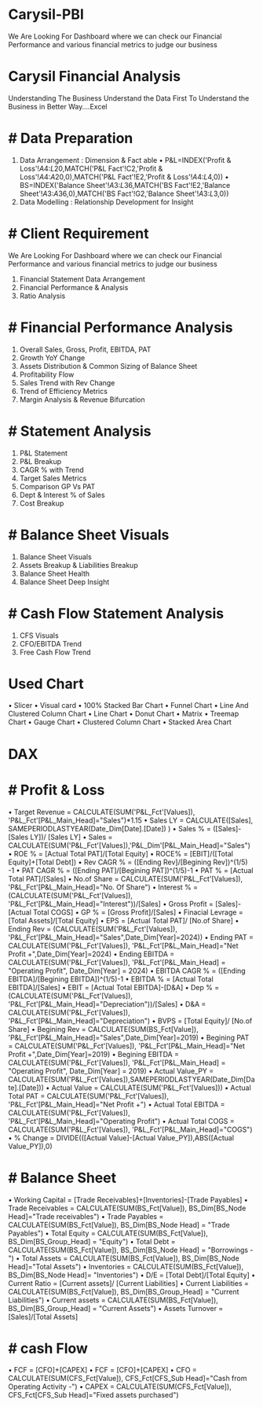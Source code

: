 # Carysil-PBI
We Are Looking For Dashboard where we can check our Financial Performance and various financial metrics to judge our business

# Carysil Financial Analysis
Understanding The Business
Understand the Data First To Understand the Business in Better Way….Excel

# # Data Preparation
1. Data Arrangement : Dimension & Fact able
• P&L=INDEX('Profit & Loss'!$A$4:$L$20,MATCH('P&L Fact'!C2,'Profit & Loss'!$A$4:$A$20,0),MATCH('P&L Fact'!E2,'Profit & Loss'!$A$4:$L$4,0))
• BS=INDEX('Balance Sheet'!$A$3:$L$36,MATCH('BS Fact'!E2,'Balance Sheet'!$A$3:$A$36,0),MATCH('BS Fact'!G2,'Balance Sheet'!$A$3:$L$3,0))
2. Data Modelling : Relationship Development for Insight

# # Client Requirement 
We Are Looking For Dashboard where we can check our Financial Performance and various financial metrics to judge our business
1.	Financial Statement Data Arrangement
2.	Financial Performance & Analysis
3.	Ratio Analysis

# # Financial Performance Analysis
1.	Overall Sales, Gross, Profit, EBITDA, PAT
2.	Growth YoY Change
3.	Assets Distribution & Common Sizing of Balance Sheet
4.	Profitability Flow
5.	Sales Trend with Rev Change
6.	Trend of Efficiency Metrics
7.	Margin Analysis & Revenue Bifurcation

# # Statement Analysis
1.	P&L Statement
2.	P&L Breakup
3.	CAGR % with Trend
4.	Target Sales Metrics
5.	Comparison GP Vs PAT
6.	Dept & Interest % of Sales
7.	Cost Breakup

# # Balance Sheet Visuals
1.	Balance Sheet Visuals
2.	Assets Breakup & Liabilities Breakup
3.	Balance Sheet Health
4.	Balance Sheet Deep Insight

# # Cash Flow Statement Analysis
1.	CFS Visuals
2.	CFO/EBITDA Trend
3.	Free Cash Flow Trend


# Used Chart
•	Slicer
•	Visual card
•	100% Stacked Bar Chart
•	Funnel Chart
•	Line And Clustered Column Chart
•	Line Chart
•	Donut Chart
•	Matrix
•	Treemap Chart
•	Gauge Chart
•	Clustered Column Chart
•	 Stacked Area Chart

# DAX
# # Profit & Loss
•	Target Revenue = CALCULATE(SUM('P&L_Fct'[Values]), 'P&L_Fct'[P&L_Main_Head]="Sales")*1.15
•	Sales LY = CALCULATE([Sales], SAMEPERIODLASTYEAR(Date_Dim[Date].[Date]) )
•	Sales % = ([Sales]-[Sales LY])/ [Sales LY]
•	Sales = CALCULATE(SUM('P&L_Fct'[Values]),'P&L_Dim'[P&L_Main_Head]="Sales")
•	ROE % = [Actual Total PAT]/[Total Equity]
•	ROCE% = [EBIT]/([Total Equity]+[Total Debt])
•	Rev CAGR % = ([Ending Rev]/[Begining Rev])^(1/5) -1
•	PAT CAGR % = ([Ending PAT]/[Begining PAT])^(1/5)-1
•	PAT % = [Actual Total PAT]/[Sales]
•	No.of Share = CALCULATE(SUM('P&L_Fct'[Values]), 'P&L_Fct'[P&L_Main_Head]="No. Of Share")
•	Interest % = (CALCULATE(SUM('P&L_Fct'[Values]), 'P&L_Fct'[P&L_Main_Head]="Interest"))/[Sales] 
•	Gross Profit = [Sales]-[Actual Total COGS]
•	GP % = [Gross Profit]/[Sales]
•	Finacial Levrage = [Total Assets]/[Total Equity]
•	EPS = [Actual Total PAT]/ [No.of Share]
•	Ending Rev = (CALCULATE(SUM('P&L_Fct'[Values]), 'P&L_Fct'[P&L_Main_Head]="Sales",Date_Dim[Year]=2024))
•	Ending PAT = CALCULATE(SUM('P&L_Fct'[Values]), 'P&L_Fct'[P&L_Main_Head]="Net Profit +",Date_Dim[Year]=2024)
•	Ending EBITDA = CALCULATE(SUM('P&L_Fct'[Values]), 'P&L_Fct'[P&L_Main_Head] = "Operating Profit", Date_Dim[Year] = 2024)
•	EBITDA CAGR % = ([Ending EBITDA]/[Begining EBITDA])^(1/5)-1
•	EBITDA % = [Actual Total EBITDA]/[Sales]
•	EBIT = [Actual Total EBITDA]-[D&A]
•	Dep % = (CALCULATE(SUM('P&L_Fct'[Values]), 'P&L_Fct'[P&L_Main_Head]="Depreciation"))/[Sales]
•	D&A = CALCULATE(SUM('P&L_Fct'[Values]), 'P&L_Fct'[P&L_Main_Head]="Depreciation")
•	BVPS = [Total Equity]/ [No.of Share]
•	Begining Rev = CALCULATE(SUM(BS_Fct[Value]), 'P&L_Fct'[P&L_Main_Head]="Sales",Date_Dim[Year]=2019)
•	Begining PAT = CALCULATE(SUM('P&L_Fct'[Values]), 'P&L_Fct'[P&L_Main_Head]="Net Profit +",Date_Dim[Year]=2019)
•	Begining EBITDA = CALCULATE(SUM('P&L_Fct'[Values]), 'P&L_Fct'[P&L_Main_Head] = "Operating Profit", Date_Dim[Year] = 2019)
•	Actual Value_PY = CALCULATE(SUM('P&L_Fct'[Values]),SAMEPERIODLASTYEAR(Date_Dim[Date].[Date]))
•	Actual Value = CALCULATE(SUM('P&L_Fct'[Values]))
•	Actual Total PAT = CALCULATE(SUM('P&L_Fct'[Values]), 'P&L_Fct'[P&L_Main_Head]="Net Profit +")
•	Actual Total EBITDA = CALCULATE(SUM('P&L_Fct'[Values]), 'P&L_Fct'[P&L_Main_Head]="Operating Profit") 
•	Actual Total COGS = CALCULATE(SUM('P&L_Fct'[Values]), 'P&L_Fct'[P&L_Main_Head]="COGS")
•	% Change = DIVIDE(([Actual Value]-[Actual Value_PY]),ABS([Actual Value_PY]),0)

# #	Balance Sheet
•	Working Capital = [Trade Receivables]+[Inventories]-[Trade Payables]
•	Trade Receivables = CALCULATE(SUM(BS_Fct[Value]), BS_Dim[BS_Node Head]="Trade receivables")
•	Trade Payables = CALCULATE(SUM(BS_Fct[Value]), BS_Dim[BS_Node Head] = "Trade Payables")
•	Total Equity = CALCULATE(SUM(BS_Fct[Value]), BS_Dim[BS_Group_Head] = "Equity")
•	Total Debt = CALCULATE(SUM(BS_Fct[Value]), BS_Dim[BS_Node Head] = "Borrowings -")
•	Total Assets = CALCULATE(SUM(BS_Fct[Value]), BS_Dim[BS_Node Head]="Total Assets")
•	Inventories = CALCULATE(SUM(BS_Fct[Value]), BS_Dim[BS_Node Head]= "Inventories")
•	D/E = [Total Debt]/[Total Equity]
•	Current Ratio = [Current assets]/ [Current Liabilities]
•	Current Liabilities = CALCULATE(SUM(BS_Fct[Value]), BS_Dim[BS_Group_Head] = "Current Liabilities")
•	Current assets = CALCULATE(SUM(BS_Fct[Value]), BS_Dim[BS_Group_Head] = "Current Assets")
•	Assets Turnover = [Sales]/[Total Assets]

# # cash Flow
•	FCF = [CFO]+[CAPEX]
•	FCF = [CFO]+[CAPEX]
•	CFO = CALCULATE(SUM(CFS_Fct[Value]), CFS_Fct[CFS_Sub Head]="Cash from Operating Activity -")
•	CAPEX = CALCULATE(SUM(CFS_Fct[Value]), CFS_Fct[CFS_Sub Head]="Fixed assets purchased")





